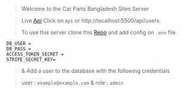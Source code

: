 > Welcome to the Car Parts Bangladesh Sites Server

> Live [Api](http://localhost:5500/api/users) Click on `Api` or http://localhost:5500/api/users

> To use this server clone this [Repo](https://github.com/programming-hero-web-course1/manufacturer-website-server-side-0nahid)
> and add config on `.env` file.

```
DB_USER =
DB_PASS =
ACCESS_TOKEN_SECRET =
STRIPE_SECRET_KEY=
```

> & Add a user to the database with the following credentials

> user : `example@example.com` & role : `admin`
